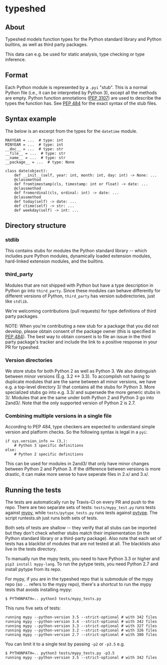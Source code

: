 # typeshed

## About

Typeshed models function types for the Python standard library
and Python builtins, as well as third party packages.

This data can e.g. be used for static analysis, type checking or type inference.

## Format

Each Python module is represented by a `.pyi` "stub". This is a normal Python
file (i.e., it can be interpreted by Python 3), except all the methods are empty.
Python function annotations ([PEP 3107](https://www.python.org/dev/peps/pep-3107/))
are used to describe the types the function has.
See [PEP 484](http://www.python.org/dev/peps/pep-0484/) for the exact syntax
of the stub files.

## Syntax example

The below is an excerpt from the types for the `datetime` module.

```
MAXYEAR = ...  # type: int
MINYEAR = ...  # type: int
__doc__ = ...  # type: str
__file__ = ...  # type: str
__name__ = ...  # type: str
__package__ = ...  # type: None

class date(object):
    def __init__(self, year: int, month: int, day: int) -> None: ...
    @classmethod
    def fromtimestamp(cls, timestamp: int or float) -> date: ...
    @classmethod
    def fromordinal(cls, ordinal: int) -> date: ...
    @classmethod
    def today(self) -> date: ...
    def ctime(self) -> str: ...
    def weekday(self) -> int: ...
```

## Directory structure

### stdlib

This contains stubs for modules the Python standard library -- which
includes pure Python modules, dynamically loaded extension modules,
hard-linked extension modules, and the builtins.

### third_party

Modules that are not shipped with Python but have a type description in Python
go into `third_party`. Since these modules can behave differently for different
versions of Python, `third_party` has version subdirectories, just like
`stdlib`.

We're welcoming contributions (pull requests) for type definitions of
third party packages.

NOTE: When you're contributing a new stub for a package that you did
not develop, please obtain consent of the package owner (this is
specified in [PEP
484](https://www.python.org/dev/peps/pep-0484/#the-typeshed-repo)).
The best way to obtain consent is to file an issue in the third party
package's tracker and include the link to a positive response in your PR
for typeshed.

### Version directories

We store stubs for both Python 2 as well as Python 3. We also distinguish
between minor versions (E.g. 3.2 <-> 3.3). To accomplish not having to duplicate
modules that are the same between all minor versions, we have e.g. a top-level
directory 3/ that contains all the stubs for Python 3. More specialized stubs
go into e.g. 3.3/ and supersede the more generic stubs in 3/.
Modules that are the same under both Python 2 and Python 3 go into 2and3/.
Note that the only supported version of Python 2 is 2.7.

### Combining multiple versions in a single file

According to PEP 484, type checkers are expected to understand simple
version and platform checks. So the following syntax is legal in a `pyi`:

```
if sys.version_info >= (3,):
    # Python 3 specific definitions
else:
    # Python 2 specific definitions
```

This can be used for modules in 2and3/ that only have minor changes between
Python 2 and Python 3. If the difference between versions is more drastic, it
can make more sense to have seperate files in 2.x/ and 3.x/.

## Running the tests

The tests are automatically run by Travis-CI on every PR and push to
the repo.  There are two separate sets of tests: `tests/mypy_test.py`
runs tests against [mypy](https://github.com/python/mypy/), while
`tests/pytype_tests.py` runs tests against
[pytype](https://github.com/google/pytype/).  The script runtests.sh
just runs both sets of tests.

Both sets of tests are shallow -- they verify that all stubs can be
imported but they don't check whether stubs match their implementation
(in the Python standard library or a third-party package).  Also note
that each set of tests has a blacklist of modules that are not tested
at all.  The blacklists also live in the tests directory.

To manually run the mypy tests, you need to have Python 3.3 or higher
and `pip3 install mypy-lang`.  To run the pytype tests, you need
Python 2.7 and install pytype from its repo.

For mypy, if you are in the typeshed repo that is submodule of the
mypy repo (so `..` refers to the mypy repo), there's a shortcut to run
the mypy tests that avoids installing mypy:
```
$ PYTHONPATH=.. python3 tests/mypy_tests.py
```
This runs five sets of tests:
```
running mypy --python-version 3.5 --strict-optional # with 342 files
running mypy --python-version 3.4 --strict-optional # with 342 files
running mypy --python-version 3.3 --strict-optional # with 327 files
running mypy --python-version 3.2 --strict-optional # with 326 files
running mypy --python-version 2.7 --strict-optional # with 380 files
```
You can limit it to a single test by passing `-p2` or `-p3.5` e.g.
```
$ PYTHONPATH=.. python3 tests/mypy_tests.py -p3.5
running mypy --python-version 3.5 --strict-optional # with 342 files
```
